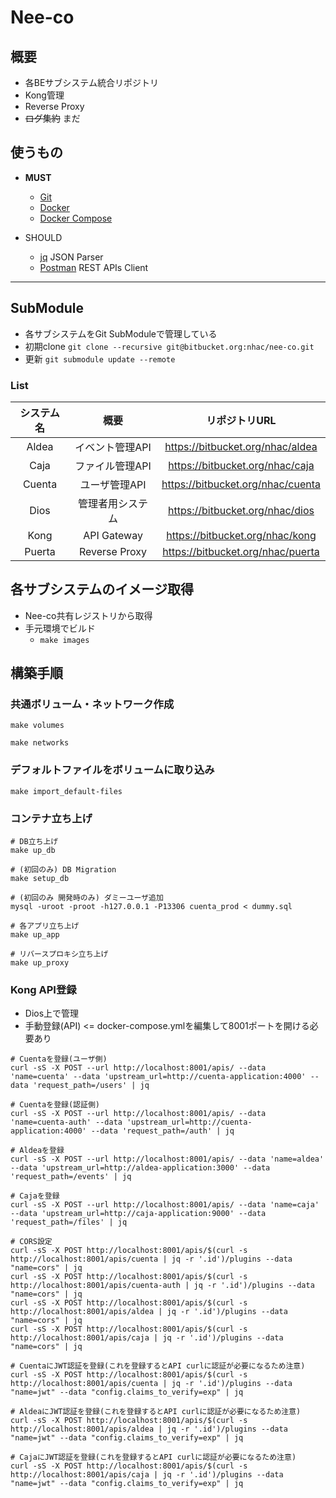 # Nee-co

## 概要

* 各BEサブシステム統合リポジトリ
* Kong管理
* Reverse Proxy
* ~~ログ集約~~ まだ

## 使うもの
* **MUST**
    + [Git](http://git-scm.com/)
    + [Docker](https://www.docker.com/products/overview/)
    + [Docker Compose](https://docs.docker.com/compose/install/)

* SHOULD
    + [jq](https://stedolan.github.io/jq/download/) JSON Parser
    + [Postman](https://www.getpostman.com/) REST APIs Client

---

## SubModule

* 各サブシステムをGit SubModuleで管理している
* 初期clone `git clone --recursive git@bitbucket.org:nhac/nee-co.git`
* 更新 `git submodule update --remote`

### List

| システム名 |        概要      |          リポジトリURL            |
|:----------:|:----------------:|:---------------------------------:|
|   Aldea    |  イベント管理API | https://bitbucket.org/nhac/aldea  |
|    Caja    |  ファイル管理API | https://bitbucket.org/nhac/caja   |
|   Cuenta   |   ユーザ管理API  | https://bitbucket.org/nhac/cuenta |
|    Dios    | 管理者用システム | https://bitbucket.org/nhac/dios   |
|    Kong    |    API Gateway   | https://bitbucket.org/nhac/kong   |
|   Puerta   |   Reverse Proxy  | https://bitbucket.org/nhac/puerta |

## 各サブシステムのイメージ取得

* Nee-co共有レジストリから取得
* 手元環境でビルド
    + `make images`

## 構築手順

### 共通ボリューム・ネットワーク作成

```
make volumes

make networks
```

### デフォルトファイルをボリュームに取り込み

```
make import_default-files
```

### コンテナ立ち上げ
```
# DB立ち上げ
make up_db

# (初回のみ) DB Migration
make setup_db

# (初回のみ 開発時のみ) ダミーユーザ追加
mysql -uroot -proot -h127.0.0.1 -P13306 cuenta_prod < dummy.sql

# 各アプリ立ち上げ
make up_app

# リバースプロキシ立ち上げ
make up_proxy
```

### Kong API登録

* Dios上で管理
* 手動登録(API) <= docker-compose.ymlを編集して8001ポートを開ける必要あり

```
# Cuentaを登録(ユーザ側)
curl -sS -X POST --url http://localhost:8001/apis/ --data 'name=cuenta' --data 'upstream_url=http://cuenta-application:4000' --data 'request_path=/users' | jq

# Cuentaを登録(認証側)
curl -sS -X POST --url http://localhost:8001/apis/ --data 'name=cuenta-auth' --data 'upstream_url=http://cuenta-application:4000' --data 'request_path=/auth' | jq

# Aldeaを登録
curl -sS -X POST --url http://localhost:8001/apis/ --data 'name=aldea' --data 'upstream_url=http://aldea-application:3000' --data 'request_path=/events' | jq

# Cajaを登録
curl -sS -X POST --url http://localhost:8001/apis/ --data 'name=caja' --data 'upstream_url=http://caja-application:9000' --data 'request_path=/files' | jq

# CORS設定
curl -sS -X POST http://localhost:8001/apis/$(curl -s http://localhost:8001/apis/cuenta | jq -r '.id')/plugins --data "name=cors" | jq
curl -sS -X POST http://localhost:8001/apis/$(curl -s http://localhost:8001/apis/cuenta-auth | jq -r '.id')/plugins --data "name=cors" | jq
curl -sS -X POST http://localhost:8001/apis/$(curl -s http://localhost:8001/apis/aldea | jq -r '.id')/plugins --data "name=cors" | jq
curl -sS -X POST http://localhost:8001/apis/$(curl -s http://localhost:8001/apis/caja | jq -r '.id')/plugins --data "name=cors" | jq

# CuentaにJWT認証を登録(これを登録するとAPI curlに認証が必要になるため注意)
curl -sS -X POST http://localhost:8001/apis/$(curl -s http://localhost:8001/apis/cuenta | jq -r '.id')/plugins --data "name=jwt" --data "config.claims_to_verify=exp" | jq

# AldeaにJWT認証を登録(これを登録するとAPI curlに認証が必要になるため注意)
curl -sS -X POST http://localhost:8001/apis/$(curl -s http://localhost:8001/apis/aldea | jq -r '.id')/plugins --data "name=jwt" --data "config.claims_to_verify=exp" | jq

# CajaにJWT認証を登録(これを登録するとAPI curlに認証が必要になるため注意)
curl -sS -X POST http://localhost:8001/apis/$(curl -s http://localhost:8001/apis/caja | jq -r '.id')/plugins --data "name=jwt" --data "config.claims_to_verify=exp" | jq
```
